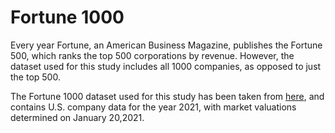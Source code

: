 # Fortune 1000
Every year Fortune, an American Business Magazine, publishes the Fortune 500, which ranks the top 500 corporations by revenue. 
However, the dataset used for this study includes all 1000 companies, as opposed to just the top 500.

The Fortune 1000 dataset used for this study has been taken from [here](https://www.kaggle.com/datasets/winston56/fortune-500-data-2021), and contains U.S. company data for the year 2021, with market valuations determined on January 20,2021.
